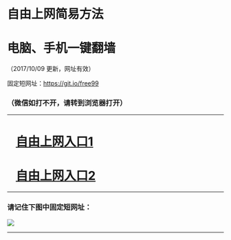 ﻿# 自由上网简易方法

# 电脑、手机一键翻墙

（2017/10/09 更新，网址有效）

固定短网址：https://git.io/free99

### （微信如打不开，请转到浏览器打开）


***





# &nbsp;&nbsp; <a href="http://ft2369512757.fwq-tz-1001.info/fwqtz01.html?t=100900121345 " target="_blank">自由上网入口1</a>
# &nbsp;&nbsp; <a href="http://ft1768820986.fwq-tz-1002.info/fwqtz02.html?t=1009001861 " target="_blank">自由上网入口2</a>
***

### 请记住下图中固定短网址：

<img src="https://s3-us-west-2.amazonaws.com/fwq-1001/yjfq-20170905okok.png" /> 


***

